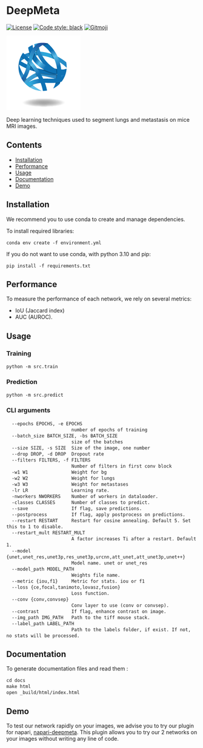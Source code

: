 # DeepMeta

[![License](https://img.shields.io/github/license/EdgarLefevre/deepmeta?label=license)](https://github.com/EdgarLefevre/deepmeta/blob/main/LICENSE) [![Code style: black](https://img.shields.io/badge/code%20style-black-000000.svg)](https://github.com/psf/black)
<a href="https://gitmoji.dev">
  <img src="https://img.shields.io/badge/gitmoji-%20😜%20😍-FFDD67.svg?style=flat-square" alt="Gitmoji">
</a>


![CBiB Logo](imgs/cbib_logo.png)

Deep learning techniques used to segment lungs and metastasis on mice MRI images.


## Contents
- [Installation](#installation)
- [Performance](#performance)
- [Usage](#usage)
- [Documentation](#Documentation)
- [Demo](#Demo)


## Installation

We recommend you to use conda to create and manage dependencies.

To install required libraries:
```shell script
conda env create -f environment.yml
```

If you do not want to use conda, with python 3.10 and pip:
```shell script
pip install -f requirements.txt
```

## Performance
To measure the performance of each network, we rely on several metrics:
 - IoU (Jaccard index)
 - AUC (AUROC).


## Usage

### Training

```shell
python -m src.train
```

### Prediction

```shell
python -m src.predict
```

### CLI arguments

```
  --epochs EPOCHS, -e EPOCHS
                        number of epochs of training
  --batch_size BATCH_SIZE, -bs BATCH_SIZE
                        size of the batches
  --size SIZE, -s SIZE  Size of the image, one number
  --drop DROP, -d DROP  Dropout rate
  --filters FILTERS, -f FILTERS
                        Number of filters in first conv block
  -w1 W1                Weight for bg
  -w2 W2                Weight for lungs
  -w3 W3                Weight for metastases
  -lr LR                Learning rate.
  -nworkers NWORKERS    Number of workers in dataloader.
  -classes CLASSES      Number of classes to predict.
  --save                If flag, save predictions.
  --postprocess         If flag, apply postprocess on predictions.
  --restart RESTART     Restart for cosine annealing. Default 5. Set this to 1 to disable.
  --restart_mult RESTART_MULT
                        A factor increases Ti after a restart. Default 1.
  --model {unet,unet_res,unet3p,res_unet3p,urcnn,att_unet,att_unet3p,unet++}
                        Model name. unet or unet_res
  --model_path MODEL_PATH
                        Weights file name.
  --metric {iou,f1}     Metric for stats. iou or f1
  --loss {ce,focal,tanimoto,lovasz,fusion}
                        Loss function.
  --conv {conv,convsep}
                        Conv layer to use (conv or convsep).
  --contrast            If flag, enhance contrast on image.
  --img_path IMG_PATH   Path to the tiff mouse stack.
  --label_path LABEL_PATH
                        Path to the labels folder, if exist. If not, no stats will be processed.
```

## Documentation

To generate documentation files and read them :

```shell
cd docs
make html
open _build/html/index.html
```

## Demo

To test our network rapidly on your images, we advise you to try our plugin for napari,
[napari-deepmeta](https://github.com/EdgarLefevre/napari-deepmeta). This plugin allows you to try our 2 networks on your
images without writing any line of code.